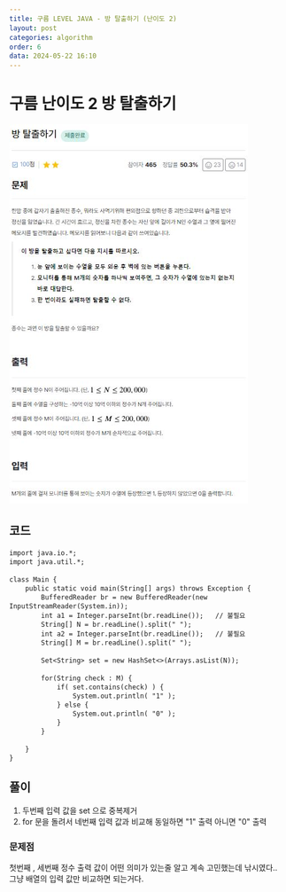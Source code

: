 ```yaml
---
title: 구름 LEVEL JAVA - 방 탈출하기 (난이도 2)
layout: post
categories: algorithm
order: 6
data: 2024-05-22 16:10
---
```


# 구름 난이도 2 방 탈출하기

<img src="/assets/img/goorm/goorm_6.JPG" />

## 코드
```
import java.io.*;
import java.util.*;

class Main {
	public static void main(String[] args) throws Exception {
		BufferedReader br = new BufferedReader(new InputStreamReader(System.in));
		int a1 = Integer.parseInt(br.readLine());   // 불필요
		String[] N = br.readLine().split(" ");
		int a2 = Integer.parseInt(br.readLine());   // 불필요
		String[] M = br.readLine().split(" ");
		
		Set<String> set = new HashSet<>(Arrays.asList(N));
		
		for(String check : M) {
			if( set.contains(check) ) {
				System.out.println( "1" );
			} else {
				System.out.println( "0" );
			}
		}
		
	}
}
```
## 풀이

1. 두번째 입력 값을 set 으로 중복제거 <br>
2. for 문을 돌려서 네번째 입력 값과 비교해 동일하면 "1" 출력 아니면 "0" 출력 <br>

### 문제점
첫번째 , 세번째 정수 출력 값이 어떤 의미가 있는줄 알고 계속 고민했는데 낚시였다..<br>
그냥 배열의 입력 값만 비교하면 되는거다.


